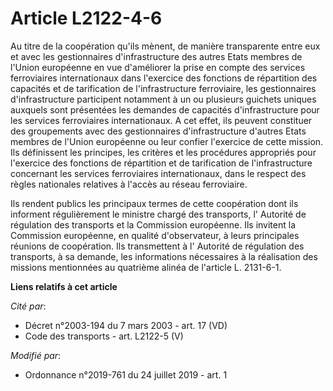 # Article L2122-4-6

Au titre de la coopération qu'ils mènent, de manière transparente entre eux et avec les gestionnaires d'infrastructure des
autres Etats membres de l'Union européenne en vue d'améliorer la prise en compte des services ferroviaires internationaux
dans l'exercice des fonctions de répartition des capacités et de tarification de l'infrastructure ferroviaire, les
gestionnaires d'infrastructure participent notamment à un ou plusieurs guichets uniques auxquels sont présentées les demandes
de capacités d'infrastructure pour les services ferroviaires internationaux. A cet effet, ils peuvent constituer des
groupements avec des gestionnaires d'infrastructure d'autres Etats membres de l'Union européenne ou leur confier l'exercice
de cette mission. Ils définissent les principes, les critères et les procédures appropriés pour l'exercice des fonctions de
répartition et de tarification de l'infrastructure concernant les services ferroviaires internationaux, dans le respect des
règles nationales relatives à l'accès au réseau ferroviaire. 

Ils rendent publics les principaux termes de cette coopération dont ils informent régulièrement le ministre chargé des
transports, l'       Autorité de régulation des transports et la Commission européenne. Ils invitent la Commission
européenne, en qualité d'observateur, à leurs principales réunions de coopération. Ils transmettent à l'       Autorité de
régulation des transports, à sa demande, les informations nécessaires à la réalisation des missions mentionnées au quatrième
alinéa de l'article L. 2131-6-1.

**Liens relatifs à cet article**

_Cité par_:

  - Décret n°2003-194 du 7 mars 2003 - art. 17 (VD)
  - Code des transports - art. L2122-5 (V)

_Modifié par_:

  - Ordonnance n°2019-761 du 24 juillet 2019 - art. 1
